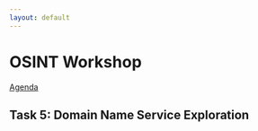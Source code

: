 ```yaml
---
layout: default
---
```


# OSINT Workshop
[Agenda](./index.md)
## Task 5: Domain Name Service Exploration